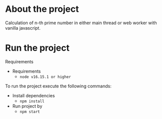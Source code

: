 # About the project

Calculation of n-th prime number in either main thread or web worker with vanilla javascript.

# Run the project

Requirements

- Requirements
  - `node v16.15.1 or higher` 

To run the project execute the following commands:

- Install dependencies
  - `npm install`
- Run project by
  - `npm start`
